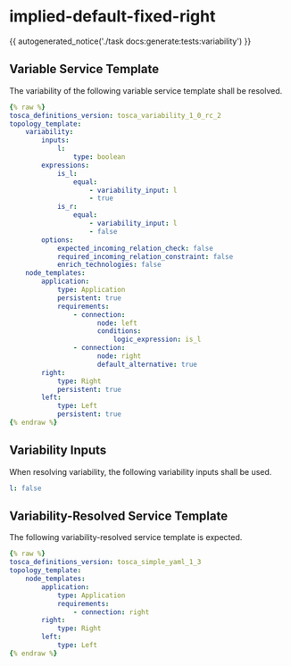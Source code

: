 # implied-default-fixed-right

{{ autogenerated_notice('./task docs:generate:tests:variability') }}


## Variable Service Template

The variability of the following variable service template shall be resolved.

```yaml linenums="1"
{% raw %}
tosca_definitions_version: tosca_variability_1_0_rc_2
topology_template:
    variability:
        inputs:
            l:
                type: boolean
        expressions:
            is_l:
                equal:
                    - variability_input: l
                    - true
            is_r:
                equal:
                    - variability_input: l
                    - false
        options:
            expected_incoming_relation_check: false
            required_incoming_relation_constraint: false
            enrich_technologies: false
    node_templates:
        application:
            type: Application
            persistent: true
            requirements:
                - connection:
                      node: left
                      conditions:
                          logic_expression: is_l
                - connection:
                      node: right
                      default_alternative: true
        right:
            type: Right
            persistent: true
        left:
            type: Left
            persistent: true
{% endraw %}
```

## Variability Inputs

When resolving variability, the following variability inputs shall be used.

```yaml linenums="1"
l: false
```



## Variability-Resolved Service Template

The following variability-resolved service template is expected.

```yaml linenums="1"
{% raw %}
tosca_definitions_version: tosca_simple_yaml_1_3
topology_template:
    node_templates:
        application:
            type: Application
            requirements:
                - connection: right
        right:
            type: Right
        left:
            type: Left
{% endraw %}
```

